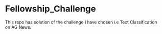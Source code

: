 # Fellowship_Challenge
This repo has solution of the challenge I have chosen i.e Text Classification on AG News.

